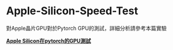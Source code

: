# Apple-Silicon-Speed-Test

對Apple晶片GPU對於Pytorch GPU的測試，詳細分析請參考本篇實驗

**[Apple Silicon在pytorch的GPU測試](https://hank891008.github.io/2022/09/16/20220916/)**
